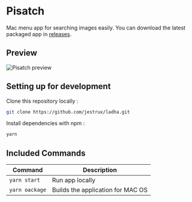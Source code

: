 # Pisatch
Mac menu app for searching images easily. You can download the latest packaged app in [releases](https://github.com/jestrux/Search-Images-Menu-App/releases).

## Preview
![Pisatch preview](/preview.gif?raw=true "Pisatch preview")

## Setting up for development

Clone this repository locally :

``` bash
git clone https://github.com/jestrux/ladha.git
```

Install dependencies with npm :

``` bash
yarn
```

## Included Commands

|Command|Description|
|--|--|
|`yarn start`| Run app locally |
|`yarn oackage`|  Builds the application for MAC OS